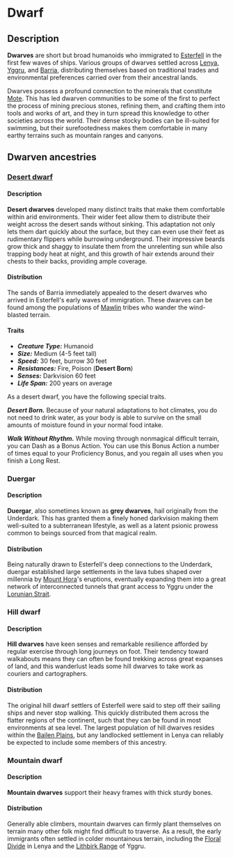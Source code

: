 # Dwarf

## Description

**Dwarves** are short but broad humanoids who immigrated to [Esterfell](../../ch-4-esterfell-gazetteer/esterfell.md) in the first few waves of ships. Various groups of dwarves settled across [Lenya](../../ch-4-esterfell-gazetteer/lenya/lenya.md), [Yggru](../../ch-4-esterfell-gazetteer/yggru/yggru.md), and [Barria](../../ch-4-esterfell-gazetteer/barria.md), distributing themselves based on traditional trades and environmental preferences carried over from their ancestral lands.

Dwarves possess a profound connection to the minerals that constitute [Mote](../../ch-1-welcome-to-mote/cosmology/mote.md). This has led dwarven communities to be some of the first to perfect the process of mining precious stones, refining them, and crafting them into tools and works of art, and they in turn spread this knowledge to other societies across the world. Their dense stocky bodies can be ill-suited for swimming, but their surefootedness makes them comfortable in many earthy terrains such as mountain ranges and canyons.

## Dwarven ancestries

### [Desert dwarf](https://github.com/mpanighetti/dnd5e-species/tree/main/humanoids/desert-dwarf.md)

#### Description

**Desert dwarves** developed many distinct traits that make them comfortable within arid environments. Their wider feet allow them to distribute their weight across the desert sands without sinking. This adaptation not only lets them dart quickly about the surface, but they can even use their feet as rudimentary flippers while burrowing underground. Their impressive beards grow thick and shaggy to insulate them from the unrelenting sun while also trapping body heat at night, and this growth of hair extends around their chests to their backs, providing ample coverage.

#### Distribution

The sands of Barria immediately appealed to the desert dwarves who arrived in Esterfell's early waves of immigration. These dwarves can be found among the populations of [Mawlin](../../ch-2-people-of-mote/societies/mawlin.md) tribes who wander the wind-blasted terrain.

#### Traits

- _**Creature Type:**_ Humanoid
- _**Size:**_ Medium (4-5 feet tall)
- _**Speed:**_ 30 feet, burrow 30 feet
- _**Resistances:**_ Fire, Poison (**Desert Born**)
- _**Senses:**_ Darkvision 60 feet
- _**Life Span:**_ 200 years on average

As a desert dwarf, you have the following special traits.

_**Desert Born.**_ Because of your natural adaptations to hot climates, you do not need to drink water, as your body is able to survive on the small amounts of moisture found in your normal food intake.

_**Walk Without Rhythm.**_ While moving through nonmagical difficult terrain, you can Dash as a Bonus Action. You can use this Bonus Action a number of times equal to your Proficiency Bonus, and you regain all uses when you finish a Long Rest.

### Duergar

#### Description

**Duergar**, also sometimes known as **grey dwarves**, hail originally from the Underdark. This has granted them a finely honed darkvision making them well-suited to a subterranean lifestyle, as well as a latent psionic prowess common to beings sourced from that magical realm.

#### Distribution

Being naturally drawn to Esterfell's deep connections to the Underdark, duergar established large settlements in the lava tubes shaped over millennia by [Mount Hora](../../ch-4-esterfell-gazetteer/lenya/mount-hora.md)'s eruptions, eventually expanding them into a great network of interconnected tunnels that grant access to Yggru under the [Lorunian Strait](../../ch-4-esterfell-gazetteer/waters/lorunian-strait.md).

### Hill dwarf

#### Description

**Hill dwarves** have keen senses and remarkable resilience afforded by regular exercise through long journeys on foot. Their tendency toward walkabouts means they can often be found trekking across great expanses of land, and this wanderlust leads some hill dwarves to take work as couriers and cartographers.

#### Distribution

The original hill dwarf settlers of Esterfell were said to step off their sailing ships and never stop walking. This quickly distributed them across the flatter regions of the continent, such that they can be found in most environments at sea level. The largest population of hill dwarves resides within the [Bailen Plains](../../ch-4-esterfell-gazetteer/lenya/bailen-plains.md), but any landlocked settlement in Lenya can reliably be expected to include some members of this ancestry.

### Mountain dwarf

#### Description

**Mountain dwarves** support their heavy frames with thick sturdy bones.

#### Distribution

Generally able climbers, mountain dwarves can firmly plant themselves on terrain many other folk might find difficult to traverse. As a result, the early immigrants often settled in colder mountainous terrain, including the [Floral Divide](../../ch-4-esterfell-gazetteer/lenya/floral-divide.md) in Lenya and the [Lithbirk Range](../../ch-4-esterfell-gazetteer/yggru/lithbirk-range.md) of Yggru.

